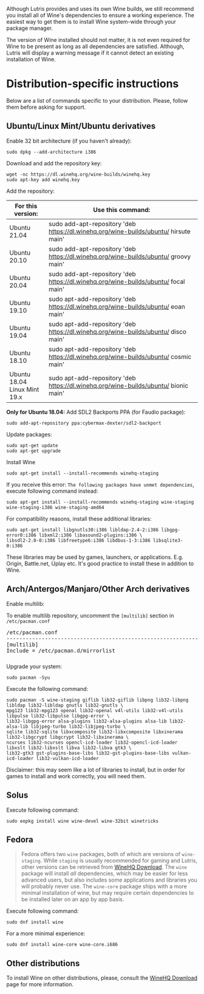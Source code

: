 Although Lutris provides and uses its own Wine builds, we still recommend you install all of Wine's dependencies to ensure a working experience. The easiest way to get them is to install Wine system-wide through your package manager.

The version of Wine installed should not matter, it is not even required for Wine to be present as long as all dependencies are satisfied. Although, Lutris will display a warning message if it cannot detect an existing installation of Wine.

# Distribution-specific instructions

Below are a list of commands specific to your distribution. Please, follow them before asking for support.

## Ubuntu/Linux Mint/Ubuntu derivatives

Enable 32 bit architecture (if you haven't already): 

    sudo dpkg --add-architecture i386 

Download and add the repository key:

    wget -nc https://dl.winehq.org/wine-builds/winehq.key
    sudo apt-key add winehq.key

Add the repository:

|For this version: | Use this command:          
|------------------|--------------------------------
|Ubuntu 21.04      | sudo add-apt-repository 'deb https://dl.winehq.org/wine-builds/ubuntu/ hirsute main'
|Ubuntu 20.10      | sudo add-apt-repository 'deb https://dl.winehq.org/wine-builds/ubuntu/ groovy main'
|Ubuntu 20.04      | sudo add-apt-repository 'deb https://dl.winehq.org/wine-builds/ubuntu/ focal main'
|Ubuntu 19.10      | sudo apt-add-repository 'deb https://dl.winehq.org/wine-builds/ubuntu/ eoan main'
|Ubuntu 19.04      | sudo apt-add-repository 'deb https://dl.winehq.org/wine-builds/ubuntu/ disco main'
|Ubuntu 18.10      | sudo apt-add-repository 'deb https://dl.winehq.org/wine-builds/ubuntu/ cosmic main'
|Ubuntu 18.04<br>Linux Mint 19.x | sudo apt-add-repository 'deb https://dl.winehq.org/wine-builds/ubuntu/ bionic main'

**Only for Ubuntu 18.04:**
Add SDL2 Backports PPA (for Faudio package):

    sudo add-apt-repository ppa:cybermax-dexter/sdl2-backport

Update packages:

    sudo apt-get update
    sudo apt-get upgrade
    
Install Wine

    sudo apt-get install --install-recommends winehq-staging

If you receive this error: `The following packages have unmet dependencies`, execute following command instead:

    sudo apt-get install --install-recommends winehq-staging wine-staging wine-staging-i386 wine-staging-amd64

For compatibility reasons, install these additional libraries:

```
sudo apt-get install libgnutls30:i386 libldap-2.4-2:i386 libgpg-error0:i386 libxml2:i386 libasound2-plugins:i386 \
libsdl2-2.0-0:i386 libfreetype6:i386 libdbus-1-3:i386 libsqlite3-0:i386
```

These libraries may be used by games, launchers, or applications. E.g. Origin, Battle.net, Uplay etc. It's good practice to install these in addition to Wine.

##  Arch/Antergos/Manjaro/Other Arch derivatives

Enable multilib:

To enable multilib repository, uncomment the `[multilib]` section in `/etc/pacman.conf`

<pre style="margin-bottom: 0; border-bottom:none; padding-bottom:0.8em;">/etc/pacman.conf
--------------------------------------------------------------------------------------
[multilib]
Include = /etc/pacman.d/mirrorlist</pre>

Upgrade your system:

    sudo pacman -Syu 

Execute the following command:

```
sudo pacman -S wine-staging giflib lib32-giflib libpng lib32-libpng libldap lib32-libldap gnutls lib32-gnutls \
mpg123 lib32-mpg123 openal lib32-openal v4l-utils lib32-v4l-utils libpulse lib32-libpulse libgpg-error \
lib32-libgpg-error alsa-plugins lib32-alsa-plugins alsa-lib lib32-alsa-lib libjpeg-turbo lib32-libjpeg-turbo \
sqlite lib32-sqlite libxcomposite lib32-libxcomposite libxinerama lib32-libgcrypt libgcrypt lib32-libxinerama \
ncurses lib32-ncurses opencl-icd-loader lib32-opencl-icd-loader libxslt lib32-libxslt libva lib32-libva gtk3 \
lib32-gtk3 gst-plugins-base-libs lib32-gst-plugins-base-libs vulkan-icd-loader lib32-vulkan-icd-loader
```

Disclaimer: this may seem like a lot of libraries to install, but in order for games to install and work correctly, you will need them.

## Solus

Execute following command:

    sudo eopkg install wine wine-devel wine-32bit winetricks
    
## Fedora

>Fedora offers two `wine` packages, both of which are versions of `wine-staging`. While `staging` is usually recommended for gaming and Lutris, other versions can be retrieved from [WineHQ Download](https://wiki.winehq.org/Download). The `wine` package will install *all* dependencies, which may be easier for less advanced users, but also includes some applications and libraries you will probably never use. The `wine-core` package ships with a more minimal installation of wine, but may require certain dependencies to be installed later on an app by app basis.

Execute following command:

    sudo dnf install wine
    
For a more minimal experience:

    sudo dnf install wine-core wine-core.i686

## Other distributions

To install Wine on other distributions, please, consult the [WineHQ Download](https://wiki.winehq.org/Download) page for more information.
